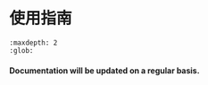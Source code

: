 # 使用指南

```{toctree}
:maxdepth: 2
:glob:
```

#### Documentation will be updated on a regular basis. 

